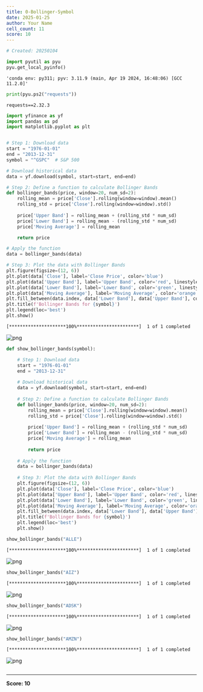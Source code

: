 ```yaml
---
title: 0-Bollinger-Symbol
date: 2025-01-25
author: Your Name
cell_count: 11
score: 10
---
```


```python
# Created: 20250104
```


```python
import pyutil as pyu
pyu.get_local_pyinfo()
```




    'conda env: py311; pyv: 3.11.9 (main, Apr 19 2024, 16:48:06) [GCC 11.2.0]'




```python
print(pyu.ps2("requests"))
```

    requests==2.32.3
    



```python
import yfinance as yf
import pandas as pd
import matplotlib.pyplot as plt
```


```python

# Step 1: Download data
start = "1976-01-01"
end = "2013-12-31"
symbol = "^GSPC"  # S&P 500

# Download historical data
data = yf.download(symbol, start=start, end=end)

# Step 2: Define a function to calculate Bollinger Bands
def bollinger_bands(price, window=20, num_sd=2):
    rolling_mean = price['Close'].rolling(window=window).mean()
    rolling_std = price['Close'].rolling(window=window).std()
    
    price['Upper Band'] = rolling_mean + (rolling_std * num_sd)
    price['Lower Band'] = rolling_mean - (rolling_std * num_sd)
    price['Moving Average'] = rolling_mean

    return price

# Apply the function
data = bollinger_bands(data)

# Step 3: Plot the data with Bollinger Bands
plt.figure(figsize=(12, 6))
plt.plot(data['Close'], label='Close Price', color='blue')
plt.plot(data['Upper Band'], label='Upper Band', color='red', linestyle='--')
plt.plot(data['Lower Band'], label='Lower Band', color='green', linestyle='--')
plt.plot(data['Moving Average'], label='Moving Average', color='orange')
plt.fill_between(data.index, data['Lower Band'], data['Upper Band'], color='gray', alpha=0.2)
plt.title(f'Bollinger Bands for {symbol}')
plt.legend(loc='best')
plt.show()
```

    [*********************100%***********************]  1 of 1 completed



    
![png](/pynotes/images/0-bollinger-symbol_4_1.png)
    



```python
def show_bollinger_bands(symbol):

    # Step 1: Download data
    start = "1976-01-01"
    end = "2013-12-31"
    
    # Download historical data
    data = yf.download(symbol, start=start, end=end)
    
    # Step 2: Define a function to calculate Bollinger Bands
    def bollinger_bands(price, window=20, num_sd=2):
        rolling_mean = price['Close'].rolling(window=window).mean()
        rolling_std = price['Close'].rolling(window=window).std()
        
        price['Upper Band'] = rolling_mean + (rolling_std * num_sd)
        price['Lower Band'] = rolling_mean - (rolling_std * num_sd)
        price['Moving Average'] = rolling_mean
    
        return price
    
    # Apply the function
    data = bollinger_bands(data)
    
    # Step 3: Plot the data with Bollinger Bands
    plt.figure(figsize=(12, 6))
    plt.plot(data['Close'], label='Close Price', color='blue')
    plt.plot(data['Upper Band'], label='Upper Band', color='red', linestyle='--')
    plt.plot(data['Lower Band'], label='Lower Band', color='green', linestyle='--')
    plt.plot(data['Moving Average'], label='Moving Average', color='orange')
    plt.fill_between(data.index, data['Lower Band'], data['Upper Band'], color='gray', alpha=0.2)
    plt.title(f'Bollinger Bands for {symbol}')
    plt.legend(loc='best')
    plt.show()
```


```python
show_bollinger_bands("ALLE")
```

    [*********************100%***********************]  1 of 1 completed



    
![png](/pynotes/images/0-bollinger-symbol_6_1.png)
    



```python
show_bollinger_bands("AIZ")
```

    [*********************100%***********************]  1 of 1 completed



    
![png](/pynotes/images/0-bollinger-symbol_7_1.png)
    



```python
show_bollinger_bands("ADSK")
```

    [*********************100%***********************]  1 of 1 completed



    
![png](/pynotes/images/0-bollinger-symbol_8_1.png)
    



```python
show_bollinger_bands("AMZN")
```

    [*********************100%***********************]  1 of 1 completed



    
![png](/pynotes/images/0-bollinger-symbol_9_1.png)
    



```python

```


---
**Score: 10**